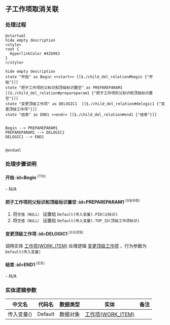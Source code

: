 ## 子工作项取消关联 <!-- {docsify-ignore-all} -->

   

### 处理过程

```plantuml
@startuml
hide empty description
<style>
root {
  HyperlinkColor #42b983
}
</style>

hide empty description
state "开始" as Begin <<start>> [[$./child_del_relation#begin {"开始"}]]
state "把子工作项的父标识和顶级标识置空" as PREPAREPARAM1  [[$./child_del_relation#prepareparam1 {"把子工作项的父标识和顶级标识置空"}]]
state "变更顶级工作项" as DELOGIC1  [[$./child_del_relation#delogic1 {"变更顶级工作项"}]]
state "结束" as END1 <<end>> [[$./child_del_relation#end1 {"结束"}]]


Begin --> PREPAREPARAM1
PREPAREPARAM1 --> DELOGIC1
DELOGIC1 --> END1


@enduml
```


### 处理步骤说明

#### 开始 :id=Begin<sup class="footnote-symbol"> <font color=gray size=1>[开始]</font></sup>



*- N/A*
#### 把子工作项的父标识和顶级标识置空 :id=PREPAREPARAM1<sup class="footnote-symbol"> <font color=gray size=1>[准备参数]</font></sup>



1. 将`空值（NULL）` 设置给  `Default(传入变量).PID(父标识)`
2. 将`空值（NULL）` 设置给  `Default(传入变量).TOP_ID(顶级工作项标识)`

#### 变更顶级工作项 :id=DELOGIC1<sup class="footnote-symbol"> <font color=gray size=1>[实体逻辑]</font></sup>



调用实体 [工作项(WORK_ITEM)](module/ProjMgmt/Work_item.md) 处理逻辑 [变更顶级工作项]((module/ProjMgmt/Work_item/logic/change_top.md)) ，行为参数为`Default(传入变量)`

#### 结束 :id=END1<sup class="footnote-symbol"> <font color=gray size=1>[结束]</font></sup>



*- N/A*



### 实体逻辑参数

|    中文名   |    代码名    |  数据类型    |  实体   |备注 |
| --------| --------| -------- | -------- | --------   |
|传入变量(<i class="fa fa-check"/></i>)|Default|数据对象|[工作项(WORK_ITEM)](module/ProjMgmt/Work_item.md)||
